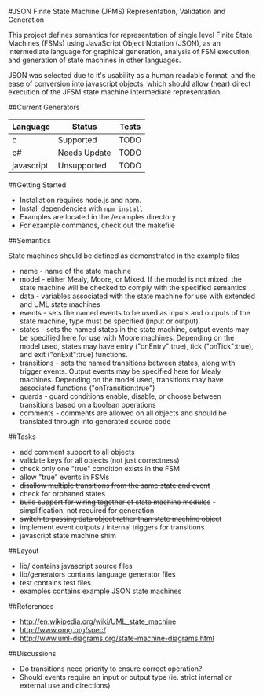 #JSON Finite State Machine (JFMS) Representation, Validation and Generation

This project defines semantics for representation of single level Finite State Machines (FSMs) using JavaScript Object Notation (JSON), as an intermediate language for graphical generation, analysis of FSM execution, and generation of state machines in other languages.

JSON was selected due to it's usability as a human readable format, and the ease of conversion into javascript objects, which should allow (near) direct execution of the JFSM state machine intermediate representation.

##Current Generators

| Language      | Status        		| Tests  |
| ------------- |-----------------------|--------|
| c     		| Supported             | TODO   |
| c#	        | Needs Update          | TODO   |
|javascript 	| Unsupported           | TODO   |

##Getting Started

 - Installation requires node.js and npm.
 - Install dependencies with `npm install`
 - Examples are located in the /examples directory
 - For example commands, check out the makefile

##Semantics

State machines should be defined as demonstrated in the example files

 - name - name of the state machine
 - model - either Mealy, Moore, or Mixed. If the model is not mixed, the state machine will be checked to comply with the specified semantics
 - data - variables associated with the state machine for use with extended and UML state machines
 - events - sets the named events to be used as inputs and outputs of the state machine, type must be specified (input or output).
 - states - sets the named states in the state machine, output events may be specified here for use with Moore machines. Depending on the model used, states may have entry ("onEntry":true), tick ("onTick":true), and exit ("onExit":true) functions.
 - transitions - sets the named transitions between states, along with trigger events. Output events may be specified here for Mealy machines. Depending on the model used, transitions may have associated functions ("onTransition:true")
 - guards - guard conditions enable, disable, or choose between transitions based on a boolean operations
 - comments - comments are allowed on all objects and should be translated through into generated source code

##Tasks

 - add comment support to all objects
 - validate keys for all objects (not just correctness)
 - check only one "true" condition exists in the FSM
 - allow "true" events in FSMs
 - ~~disallow multiple transitions from the same state and event~~
 - check for orphaned states
 - ~~build support for wiring together of state machine modules~~ - simplification, not required for generation
 - ~~switch to passing data object rather than state machine object~~
 - implement event outputs / internal triggers for transitions
 - javascript state machine shim

##Layout

 - lib/ contains javascript source files
 - lib/generators contains language generator files
 - test contains test files
 - examples contains example JSON state machines

##References

 - http://en.wikipedia.org/wiki/UML_state_machine
 - http://www.omg.org/spec/
 - http://www.uml-diagrams.org/state-machine-diagrams.html

##Discussions

 - Do transitions need priority to ensure correct operation?
 - Should events require an input or output type (ie. strict internal or external use and directions)
